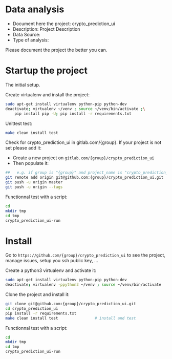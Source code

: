 # Data analysis
- Document here the project: crypto_prediction_ui
- Description: Project Description
- Data Source:
- Type of analysis:

Please document the project the better you can.

# Startup the project

The initial setup.

Create virtualenv and install the project:
```bash
sudo apt-get install virtualenv python-pip python-dev
deactivate; virtualenv ~/venv ; source ~/venv/bin/activate ;\
    pip install pip -U; pip install -r requirements.txt
```

Unittest test:
```bash
make clean install test
```

Check for crypto_prediction_ui in gitlab.com/{group}.
If your project is not set please add it:

- Create a new project on `gitlab.com/{group}/crypto_prediction_ui`
- Then populate it:

```bash
##   e.g. if group is "{group}" and project_name is "crypto_prediction_ui"
git remote add origin git@github.com:{group}/crypto_prediction_ui.git
git push -u origin master
git push -u origin --tags
```

Functionnal test with a script:

```bash
cd
mkdir tmp
cd tmp
crypto_prediction_ui-run
```

# Install

Go to `https://github.com/{group}/crypto_prediction_ui` to see the project, manage issues,
setup you ssh public key, ...

Create a python3 virtualenv and activate it:

```bash
sudo apt-get install virtualenv python-pip python-dev
deactivate; virtualenv -ppython3 ~/venv ; source ~/venv/bin/activate
```

Clone the project and install it:

```bash
git clone git@github.com:{group}/crypto_prediction_ui.git
cd crypto_prediction_ui
pip install -r requirements.txt
make clean install test                # install and test
```
Functionnal test with a script:

```bash
cd
mkdir tmp
cd tmp
crypto_prediction_ui-run
```
